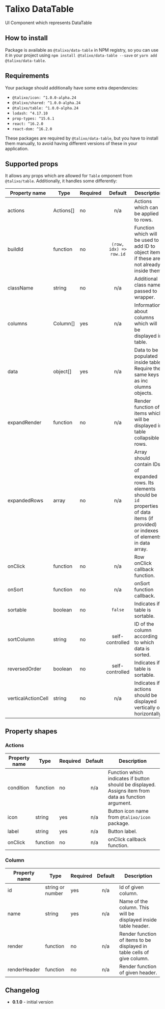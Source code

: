 # Talixo DataTable

UI Component which represents DataTable

## How to install

Package is available as `@talixo/data-table` in NPM registry, so you can use it in your project
using `npm install @talixo/data-table --save` or `yarn add @talixo/data-table`.

## Requirements

Your package should additionally have some extra dependencies:

- `@talixo/icon: ^1.0.0-alpha.24`
- `@talixo/shared: ^1.0.0-alpha.24`
- `@talixo/table: ^1.0.0-alpha.24`
- `lodash: ^4.17.10`
- `prop-types: ^15.6.1`
- `react: ^16.2.0`
- `react-dom: ^16.2.0`

These packages are required by `@talixo/data-table`, but you have to install them manually,
to avoid having different versions of these in your application.

## Supported props

It allows any props which are allowed for `Table` omponent from `@talixo/table`. Additionally, it handles some differently:

Property name       | Type      | Required  | Default           | Description                    
--------------------|-----------|-----------|:-----------------:|--------------------------------
actions             | Actions[] | no        | n/a               | Actions which can be applied to rows.
buildId             | function  | no        | `(row, idx) => row.id` | Function which will be used to add ID to object items if these are not already inside them.
className           | string    | no        | n/a               | Additional class name passed to wrapper.
columns             | Column[]  | yes       | n/a               | Information about columns which will be displayed in table.
data                | object[]  | yes       | n/a               | Data to be populated inside table. Require the same keys as inc olumns objects.
expandRender        | function  | no        | n/a               | Render function of items which will be displayed in table collapsible rows.
expandedRows        | array     | no        | n/a               | Array should contain IDs of expanded rows. Its elements should be `id` properties of data items (if provided) or indexes of elements in data array.
onClick             | function  | no        | n/a               | Row onClick callback function.
onSort              | function  | no        | n/a               | onSort function callback.
sortable            | boolean   | no        | `false`           | Indicates if table is sortable.
sortColumn          | string    | no        | self-controlled   | ID of the column according to which data is sorted.
reversedOrder       | boolean   | no        | self-controlled   | Indicates if table is sortable.
verticalActionCell  | string    | no        | n/a               | Indicates if actions should be displayed vertically or horizontally.

## Property shapes

### Actions

Property name       | Type      | Required  | Default | Description                    
--------------------|-----------|-----------|:-------:|--------------------------------
condition           | function  | no        | n/a     | Function which indicates if button should be displayed. Assigns item from data as function argument.
icon                | string    | yes       | n/a     | Button icon name from `@talixo/icon` package.
label               | string    | yes       | n/a     | Button label.
onClick             | function  | no        | n/a     | onClick callback function.

### Column

Property name       | Type              | Required  | Default | Description
--------------------|-------------------|-----------|:-------:|--------------------------------
id                  | string or number  | yes       | n/a     | Id of given column.
name                | string            | yes       | n/a     | Name of the column. This will be displayed inside table header.
render              | function          | no        | n/a     | Render function of items to be displayed in table cells of give column.
renderHeader        | function          | no        | n/a     | Render function of given header.

## Changelog

- **0.1.0** - initial version
